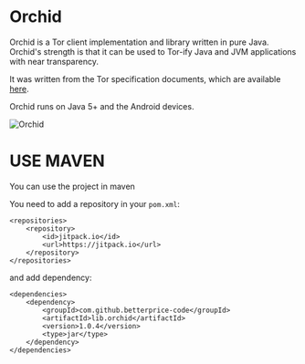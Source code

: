 Orchid
======

Orchid is a Tor client implementation and library written in pure Java.  Orchid's strength is that it can be used to Tor-ify Java and JVM applications with near transparency.

It was written from the Tor specification documents, which are available [here](https://www.torproject.org/docs/documentation.html.en#DesignDoc).

Orchid runs on Java 5+ and the Android devices.  

![Orchid](https://subgraph.com/img/orchidlogo1.png)

# USE MAVEN
You can use the project in maven<p> 
You need to add a repository in your `pom.xml`:
	
```
<repositories>
	<repository>
		<id>jitpack.io</id>
		<url>https://jitpack.io</url>
	</repository>
</repositories>
```
and add dependency:
	
 
```
<dependencies>
	<dependency>
		<groupId>com.github.betterprice-code</groupId>
		<artifactId>lib.orchid</artifactId>
		<version>1.0.4</version>
		<type>jar</type>
	</dependency>
</dependencies>
```